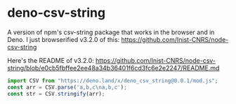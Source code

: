 # deno-csv-string

A version of npm's csv-string package that works in the browser and in Deno. I just browserified v3.2.0 of this: https://github.com/Inist-CNRS/node-csv-string

Here's the README of v3.2.0: https://github.com/Inist-CNRS/node-csv-string/blob/e0cb5fbffee2ee48a34b36401f6cd3fc6e2e2247/README.md


```js
import CSV from "https://deno.land/x/deno_csv_string@0.0.1/mod.js";
const arr = CSV.parse('a,b,c\na,b,c');
const str = CSV.stringify(arr);
```

